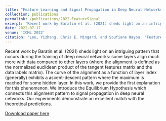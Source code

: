 ```yaml
---
title: "Feature Learning and Signal Propagation in Deep Neural Networks"
collection: publications
permalink: /publications/2022-FeatureSignal
excerpt: 'Recent work by Baratin et al. (2021) sheds light on an intriguing pattern that occurs during the training of deep neural networks: some layers align much more with data compared to other layers'
date: 2022-07-17
venue: 'ICML 2022'
citation: 'Lou, Yizhang, Chris E. Mingard, and Soufiane Hayou. "Feature Learning and Signal Propagation in Deep Neural Networks." International Conference on Machine Learning. PMLR, 2022.'
---
```


Recent work by Baratin et al. (2021) sheds light on an intriguing pattern that occurs during the training of deep neural
networks: some layers align much more with data compared to other layers (where the alignment is defined as the 
normalized euclidean product of the tangent features matrix and the data labels matrix). The curve of the alignment as a 
function of layer index (generally) exhibits a ascent-descent pattern where the maximum is reached for some hidden 
layer. In this work, we provide the first explanation for this phenomenon. We introduce the Equilibrium Hypothesis 
which connects this alignment pattern to signal propagation in deep neural networks. Our experiments demonstrate an 
excellent match with the theoretical predictions.


[Download paper here](http://c1510.github.io/files/FeatureSignal.pdf)
